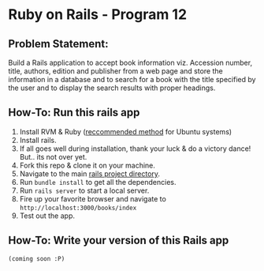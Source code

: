 # Ruby on Rails - Program 12

## Problem Statement:
Build a Rails application to accept book information viz. Accession number, title, authors, edition and publisher from a web page and store the information in a database and to search for a book with the title specified by the user and to display the search results with proper headings.

## How-To: Run this rails app

1. Install RVM & Ruby ([reccommended method](http://railsapps.github.io/installrubyonrails-ubuntu.html "Install Ruby on Rails 4.2 · Ubuntu · RailsApps") for Ubuntu systems)
2. Install rails.
3. If all goes well during installation, thank your luck & do a victory dance! But.. its not over yet.
4. Fork this repo & clone it on your machine.
5. Navigate to the main [rails project directory](.).
6. Run `bundle install` to get all the dependencies.
7. Run `rails server` to start a local server.
8. Fire up your favorite browser and navigate to `http://localhost:3000/books/index`
9. Test out the app.

## How-To: Write your version of this Rails app

`(coming soon :P)`
